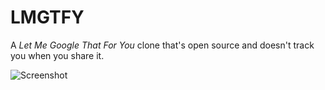 # LMGTFY

A _Let Me Google That For You_ clone that's open source and doesn't track you
when you share it.

![Screenshot](https://user-images.githubusercontent.com/10495562/156066600-eae411df-7da9-432c-adb1-38bad63cd9db.png)

